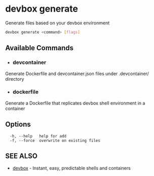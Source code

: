# devbox generate

Generate files based on your devbox environment

```bash
devbox generate <command> [flags]
```

## Available Commands

- ### devcontainer 

Generate Dockerfile and devcontainer.json files under .devcontainer/ directory

- ### dockerfile

Generate a Dockerfile that replicates devbox shell environment in a container

## Options

```text
  -h, --help   help for add
  -f, --force  overwrite on existing files
```

## SEE ALSO

* [devbox](./devbox.md)	 - Instant, easy, predictable shells and containers

